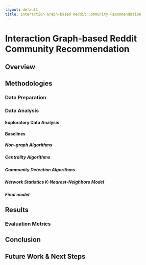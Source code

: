 ```yaml
---
layout: default
title: Interaction Graph-based Reddit Community Recommendation
---
```

# Interaction Graph-based Reddit Community Recommendation
## Overview

## Methodologies
### Data Preparation

### Data Analysis

#### Exploratory Data Analysis

#### Baselines

##### Non-graph Algorithms

##### Centrality Algorithms

##### Community Detection Algorithms

##### Network Statistics K-Nearest-Neighbors Model

##### Final model

## Results

### Evaluation Metrics

## Conclusion

## Future Work & Next Steps


